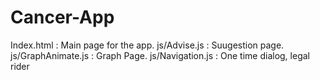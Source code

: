 Cancer-App
==========
Index.html : Main page for the app.
js/Advise.js : Suugestion page.
js/GraphAnimate.js : Graph Page.
js/Navigation.js : One time dialog, legal rider
